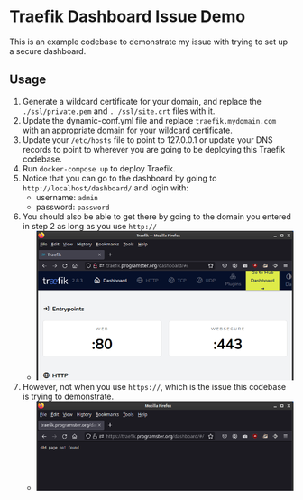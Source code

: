 Traefik Dashboard Issue Demo
=============================

This is an example codebase to demonstrate my issue with trying to set up a secure dashboard.

## Usage
1. Generate a wildcard certificate for your domain, and replace the `./ssl/private.pem` and `.
   /ssl/site.crt` files with it.
2. Update the dynamic-conf.yml file and replace `traefik.mydomain.com` with an appropriate domain
   for your wildcard certificate.
3. Update your `/etc/hosts` file to point to 127.0.0.1 or update your DNS records to point to 
   wherever you are going to be deploying this Traefik codebase.
4. Run `docker-compose up` to deploy Traefik.
5. Notice that you can go to the dashboard by going to `http://localhost/dashboard/` and login with:
   * username: `admin` 
   * password: `password`
6. You should also be able to get there by going to the domain you entered in step 2 as long as 
   you use `http://`
   * ![](./docs/images/domain-http.png)
7. However, not when you use `https://`, which is the issue this codebase is trying to demonstrate.
   * ![](./docs/images/domain-https.png)